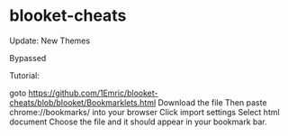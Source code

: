 # blooket-cheats

Update:
New Themes

Bypassed

Tutorial:

goto https://github.com/1Emric/blooket-cheats/blob/blooket/Bookmarklets.html
Download the file
Then paste chrome://bookmarks/ into your browser
Click import settings
Select html document
Choose the file
and it should appear in your bookmark bar.
